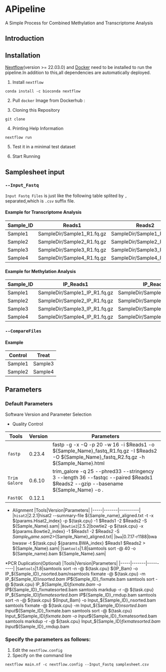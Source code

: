 # APipeline
A Simple Process for Combined Methylation and Transcriptome Analysis
## Introduction

## Installation
[Nextflow](https://nf-co.re/docs/usage/installation)(version >= 22.03.0) and [Docker](https://docs.docker.com/engine/install/) need to be installed to run the pipeline.In addition to this,all dependencies are automatically deployed.
1. Install `nextflow`
  ```
  conda install -c bioconda nextflow
  ```
2.  Pull `docker` Image from Dockerhub :

3.  Cloning this Repository
  ```
  git clone
  ```
4.  Printing Help Information
  ```
  nextflow run 
  ```
5.  Test it in a minimal test dataset

6.  Start Running 

## Samplesheet input
### `--Input_Fastq`
`Input Fastq Files` is just like the following table splited by `,` separated,which is `.csv` suffix file.
#### Example for Transcriptome Analysis
|Sample_ID|Reads1|Reads2|Barcode_File|
|---------|------|------|------------|
|Sample1|SampleDir/Sample1_R1.fq.gz|SampleDir/Sample1_R2.fq.gz|SampleDir/Barcode.txt|
|Sample2|SampleDir/Sample2_R1.fq.gz|SampleDir/Sample2_R2.fq.gz|SampleDir/Barcode.txt|
|Sample3|SampleDir/Sample3_R1.fq.gz|SampleDir/Sample3_R2.fq.gz|SampleDir/Barcode.txt|
|Sample4|SampleDir/Sample4_R1.fq.gz|SampleDir/Sample4_R2.fq.gz|SampleDir/Barcode.txt|

#### Example for Methylation Analysis
|Sample_ID|IP_Reads1|IP_Reads2|INPUT_Reads1|INPUT_Reads2|
|---------|---------|---------|------------|------------|
|Sample1|SampleDir/Sample1_IP_R1.fq.gz|SampleDir/Sample1_IP_R2.fq.gz|SampleDir/Sample1_INPUT_R1.fq.gz|SampleDir/Sample1_INPUT_R2.fq.gz|
|Sample2|SampleDir/Sample2_IP_R1.fq.gz|SampleDir/Sample2_IP_R2.fq.gz|SampleDir/Sample2_INPUT_R1.fq.gz|SampleDir/Sample2_INPUT_R2.fq.gz|
|Sample3|SampleDir/Sample3_IP_R1.fq.gz|SampleDir/Sample3_IP_R2.fq.gz|SampleDir/Sample3_INPUT_R1.fq.gz|SampleDir/Sample3_INPUT_R2.fq.gz|
|Sample4|SampleDir/Sample4_IP_R1.fq.gz|SampleDir/Sample4_IP_R2.fq.gz|SampleDir/Sample4_INPUT_R1.fq.gz|SampleDir/Sample4_INPUT_R2.fq.gz|

### `--CompareFiles`
#### Example
|Control|Treat|
|-------|-----|
|Sample1|Sample3|
|Sample2|Sample4|

## Parameters
### Default Parameters
Software Version and Parameter Selection

* Quality Control

|Tools|Version|Parameters|
|-----|-------|----------|
|`fastp`|0.23.4|fastp -g -x -Q -p 20 -w 16 -i $Reads1 -o ${Sample_Name}_fastq_R1.fq.gz -I $Reads2 -O ${Sample_Name}_fastq_R2.fq.gz -h ${Sample_Name}.html|
|`Trim Galore`|0.6.10|trim_galore -q 25 --phred33 --stringency 3 --length 36 --fastqc --paired $Reads1 $Reads2 --gzip --basename ${Sample_Name} -o .|
|`FastQC`|0.12.1|

* Alignment
|Tools|Version|Parameters|
|-----|-------|----------|
|`hisat2`|2.2.1|hisat2 --summary-file ${Sample_name}_aligned.txt -t -x ${params.Hisat2_index} -p ${task.cpu} -1 $Reads1 -2 $Reads2 -S ${Sample_Name}.sam|
|`Bowtie2`|2.5.2|bowtie2 -p ${task.cpu} -x ${params.Bowtie2_index} -1 $Reads1 -2 $Reads2 -S ${Sample_Name}.sam 2>${Sample_Name}_aligned.txt|
|`bwa`|0.7.17-r1188|bwa bwasw -t ${task.cpu} ${params.BWA_index} $Reads1 $Reads2 > ${Sample_Name}.sam|
|`Samtools`|1.8|samtools sort -@ 40 -o ${Sample_name}.bam ${Sample_Name}.sam|


*PCR Duplication(Optional)
|Tools|Version|Parameters|
|-----|-------|----------|
|`Samtools`|1.8|samtools sort -n -@ ${task.cpu} ${IP_Bam} -o IP_${Sample_ID}_nsorted.bam/nsamtools fixmate -@ ${task.cpu} -m IP_${Sample_ID}_nsorted.bam IP_${Sample_ID}_fixmate.bam
          samtools sort -@ ${task.cpu} IP_${Sample_ID}_fixmate.bam -o IP_${Sample_ID}_fixmatesorted.bam
          samtools markdup -r -@ ${task.cpu} IP_${Sample_ID}_fixmatesorted.bam IP_${Sample_ID}_rmdup.bam
          samtools sort -n -@ ${task.cpu} ${Input_Bam} -o Input_${Sample_ID}_nsorted.bam
          samtools fixmate -@ ${task.cpu} -m Input_${Sample_ID}_nsorted.bam Input_${Sample_ID}_fixmate.bam
          samtools sort -@ ${task.cpu} Input_${Sample_ID}_fixmate.bam -o Input_${Sample_ID}_fixmatesorted.bam
          samtools markdup -r -@ ${task.cpu} Input_${Sample_ID}_fixmatesorted.bam Input_${Sample_ID}_rmdup.bam

### Specify the parameters as follows:
1. Edit the `nextflow.config`
2. Specify on the command line
```
nextflow main.nf -c nextflow.config --Input_Fastq samplesheet.csv
```


###
